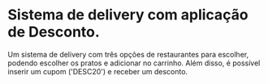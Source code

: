 # Sistema de delivery  com aplicação de Desconto.
Um sistema de delivery com três opções de restaurantes para escolher, podendo escolher os pratos e adicionar no carrinho. Além disso, é possível inserir um cupom ('DESC20') e receber um desconto.